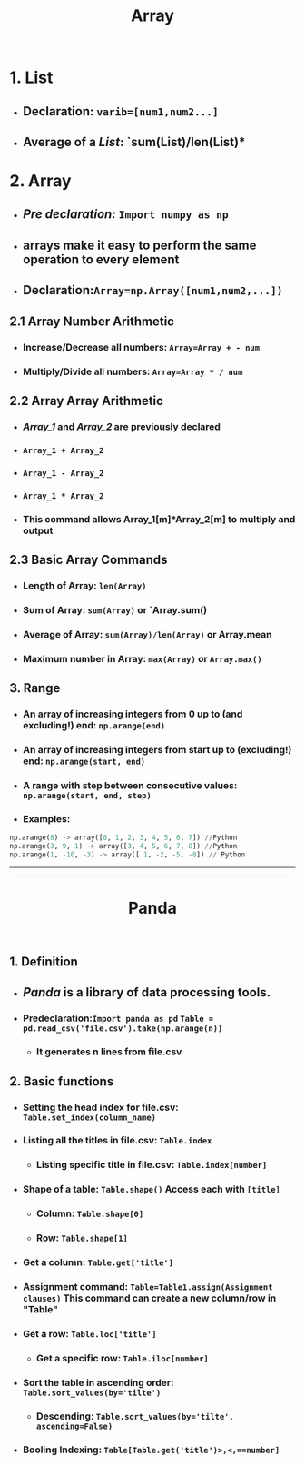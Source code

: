 <div align="center">
  
# Array

<br>
</div>

# 1. List
* ## Declaration: `varib=[num1,num2...]`
* ## Average of a *List*: `sum(List)/len(List)*
# 2. Array
* ## *Pre declaration:* `Import numpy as np`  
* ## arrays make it easy to perform the same operation to every element
* ## Declaration:`Array=np.Array([num1,num2,...])`
## 2.1 Array Number Arithmetic
* ### Increase/Decrease all numbers: `Array=Array + - num`
* ### Multiply/Divide all numbers: `Array=Array * / num`
## 2.2 Array Array Arithmetic
* ### *Array_1* and *Array_2* are previously declared
* ### `Array_1 + Array_2`
* ### `Array_1 - Array_2`
* ### `Array_1 * Array_2` 
* ### This command allows Array_1[m]*Array_2[m] to multiply and output
## 2.3 Basic Array Commands
* ### Length of Array: `len(Array)`
* ### Sum of Array: `sum(Array)` or `Array.sum()
* ### Average of Array: `sum(Array)/len(Array)` or Array.mean
* ### Maximum number in Array: `max(Array)` or `Array.max()`
## 3. Range
* ### An array of increasing integers from 0 up to (and excluding!) end: `np.arange(end)`
* ### An array of increasing integers from start up to (excluding!) end: `np.arange(start, end)`
* ### A range with step between consecutive values: `np.arange(start, end, step)`
* ### Examples:
```Python
np.arange(8) -> array([0, 1, 2, 3, 4, 5, 6, 7]) //Python
np.arange(3, 9, 1) -> array([3, 4, 5, 6, 7, 8]) //Python
np.arange(1, -10, -3) -> array([ 1, -2, -5, -8]) // Python
```
*******
*******
<div align="center">
  
# Panda

<br>
</div>

## 1. Definition
* ## *Panda* is a library of data processing tools.
* ### Predeclaration:`Import panda as pd` `Table = pd.read_csv('file.csv').take(np.arange(n))`
  * ###    It generates n lines from file.csv
## 2. Basic functions
* ### Setting the head index for file.csv: `Table.set_index(column_name)`
* ### Listing all the titles in file.csv: `Table.index`
    * ### Listing specific title in file.csv: `Table.index[number]`
* ### Shape of a table: `Table.shape()` Access each with `[title]`
    * ### Column: `Table.shape[0]`
    * ### Row: `Table.shape[1]`
* ### Get a column: `Table.get['title']`
* ### Assignment command: `Table=Table1.assign(Assignment clauses)` This command can create a new column/row in "Table"
* ### Get a row: `Table.loc['title']`
  * ### Get a specific row: `Table.iloc[number]`
* ### Sort the table in ascending order: `Table.sort_values(by='tilte')`
  * ### Descending: `Table.sort_values(by='tilte', ascending=False)`
* ### Booling Indexing: `Table[Table.get('title')>,<,==number]`
